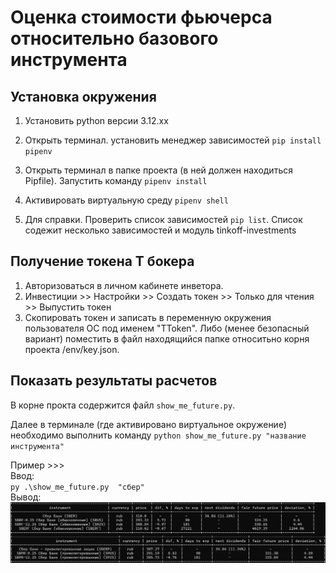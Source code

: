 # Оценка стоимости фьючерса относительно базового инструмента

## Установка окружения

1. Установить python версии 3.12.хх
2. Открыть терминал. установить менеджер зависимостей `pip install pipenv`

3. Открыть терминал в папке проекта (в ней должен находиться Pipfile). Запустить команду `pipenv install`
4. Активировать виртуальную среду `pipenv shell`
5. Для справки. Проверить список зависимостей `pip list`. Список содежит несколько зависимостей и модуль tinkoff-investments

## Получение токена Т бокера
1. Авторизоваться в личном кабинете инветора. 
2. Инвестиции >> Настройки >> Создать токен >> Только для чтения >> Выпустить токен
3. Скопировать токен и записать в переменную окружения пользователя ОС под именем "TToken".
Либо (менее безопасный вариант) поместить в файл находящийся папке относитьно корня проекта /env/key.json.

## Показать результаты расчетов

В корне прокта содержится файл `show_me_future.py`.

Далее в терминале (где активировано виртуальное окружение) 
необходимо выполнить команду `python show_me_future.py "название инструмента"`

Пример >>>\
Ввод:\
`
py .\show_me_future.py  "сбер"
`\
Вывод:
![output example](src/output_example.png)